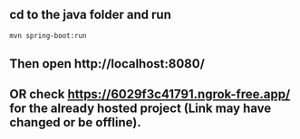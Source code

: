 ## cd to the java folder and run
```bash
mvn spring-boot:run
```

## Then open http://localhost:8080/

## OR check https://6029f3c41791.ngrok-free.app/ for the already hosted project (Link may have changed or be offline).